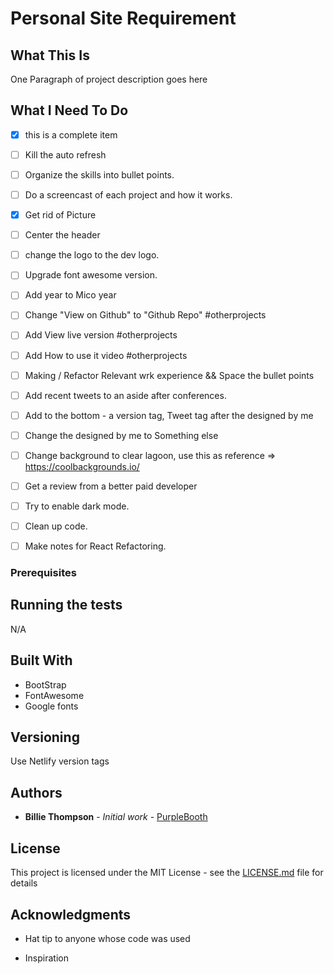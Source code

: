 # Personal Site Requirement

## What This Is
One Paragraph of project description goes here

## What I Need To Do
- [x] this is a complete item
- [ ] Kill the auto refresh
- [ ] Organize the skills into bullet points. 
- [ ] Do a screencast of each project and how it works.
- [x] Get rid of Picture
- [ ] Center the header 
- [ ] change the logo to the dev logo.
-[ ] Upgrade font awesome version.
- [ ] Add year to Mico year
- [ ] Change "View on Github" to "Github Repo" #otherprojects
- [ ] Add View live version #otherprojects
- [ ] Add How to use it video #otherprojects
- [ ] Making / Refactor Relevant wrk experience && Space the bullet points
- [ ] Add recent tweets to an aside after conferences.
- [ ] Add to the bottom - a version tag, Tweet tag after the designed by me
- [ ] Change the designed by me to Something else
- [ ] Change background to clear lagoon, use this as reference => https://coolbackgrounds.io/
- [ ] Get a review from a better paid developer
- [ ] Try to enable dark mode. 
- [ ] Clean up code.
- [ ] Make notes for React Refactoring.


### Prerequisites


## Running the tests
N/A


## Built With
- BootStrap
- FontAwesome
- Google fonts

## Versioning
Use Netlify version tags

## Authors
* **Billie Thompson** - *Initial work* - [PurpleBooth](https://github.com/PurpleBooth)

## License

This project is licensed under the MIT License - see the [LICENSE.md](LICENSE.md) file for details

## Acknowledgments

* Hat tip to anyone whose code was used

* Inspiration


